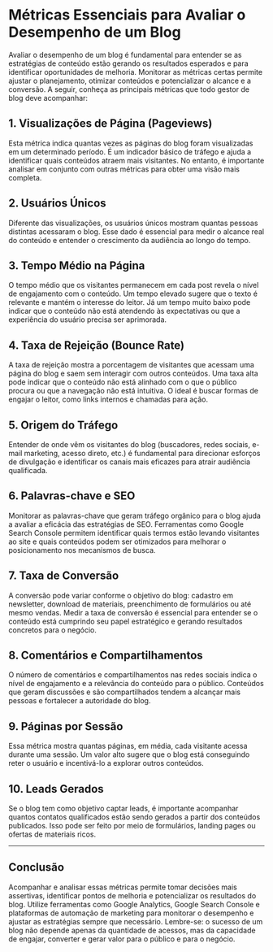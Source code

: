 
# Métricas Essenciais para Avaliar o Desempenho de um Blog

Avaliar o desempenho de um blog é fundamental para entender se as estratégias de conteúdo estão gerando os resultados esperados e para identificar oportunidades de melhoria. Monitorar as métricas certas permite ajustar o planejamento, otimizar conteúdos e potencializar o alcance e a conversão. A seguir, conheça as principais métricas que todo gestor de blog deve acompanhar:

## 1. **Visualizações de Página (Pageviews)**

Esta métrica indica quantas vezes as páginas do blog foram visualizadas em um determinado período. É um indicador básico de tráfego e ajuda a identificar quais conteúdos atraem mais visitantes. No entanto, é importante analisar em conjunto com outras métricas para obter uma visão mais completa.

## 2. **Usuários Únicos**

Diferente das visualizações, os usuários únicos mostram quantas pessoas distintas acessaram o blog. Esse dado é essencial para medir o alcance real do conteúdo e entender o crescimento da audiência ao longo do tempo.

## 3. **Tempo Médio na Página**

O tempo médio que os visitantes permanecem em cada post revela o nível de engajamento com o conteúdo. Um tempo elevado sugere que o texto é relevante e mantém o interesse do leitor. Já um tempo muito baixo pode indicar que o conteúdo não está atendendo às expectativas ou que a experiência do usuário precisa ser aprimorada.

## 4. **Taxa de Rejeição (Bounce Rate)**

A taxa de rejeição mostra a porcentagem de visitantes que acessam uma página do blog e saem sem interagir com outros conteúdos. Uma taxa alta pode indicar que o conteúdo não está alinhado com o que o público procura ou que a navegação não está intuitiva. O ideal é buscar formas de engajar o leitor, como links internos e chamadas para ação.

## 5. **Origem do Tráfego**

Entender de onde vêm os visitantes do blog (buscadores, redes sociais, e-mail marketing, acesso direto, etc.) é fundamental para direcionar esforços de divulgação e identificar os canais mais eficazes para atrair audiência qualificada.

## 6. **Palavras-chave e SEO**

Monitorar as palavras-chave que geram tráfego orgânico para o blog ajuda a avaliar a eficácia das estratégias de SEO. Ferramentas como Google Search Console permitem identificar quais termos estão levando visitantes ao site e quais conteúdos podem ser otimizados para melhorar o posicionamento nos mecanismos de busca.

## 7. **Taxa de Conversão**

A conversão pode variar conforme o objetivo do blog: cadastro em newsletter, download de materiais, preenchimento de formulários ou até mesmo vendas. Medir a taxa de conversão é essencial para entender se o conteúdo está cumprindo seu papel estratégico e gerando resultados concretos para o negócio.

## 8. **Comentários e Compartilhamentos**

O número de comentários e compartilhamentos nas redes sociais indica o nível de engajamento e a relevância do conteúdo para o público. Conteúdos que geram discussões e são compartilhados tendem a alcançar mais pessoas e fortalecer a autoridade do blog.

## 9. **Páginas por Sessão**

Essa métrica mostra quantas páginas, em média, cada visitante acessa durante uma sessão. Um valor alto sugere que o blog está conseguindo reter o usuário e incentivá-lo a explorar outros conteúdos.

## 10. **Leads Gerados**

Se o blog tem como objetivo captar leads, é importante acompanhar quantos contatos qualificados estão sendo gerados a partir dos conteúdos publicados. Isso pode ser feito por meio de formulários, landing pages ou ofertas de materiais ricos.

---

## **Conclusão**

Acompanhar e analisar essas métricas permite tomar decisões mais assertivas, identificar pontos de melhoria e potencializar os resultados do blog. Utilize ferramentas como Google Analytics, Google Search Console e plataformas de automação de marketing para monitorar o desempenho e ajustar as estratégias sempre que necessário. Lembre-se: o sucesso de um blog não depende apenas da quantidade de acessos, mas da capacidade de engajar, converter e gerar valor para o público e para o negócio.
```
